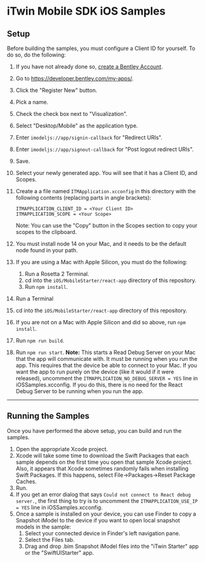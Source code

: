 # iTwin Mobile SDK iOS Samples

## Setup

Before building the samples, you must configure a Client ID for yourself. To do so, do the following:

1. If you have not already done so, [create a Bentley Account](./BentleyAccount.md).
1. Go to <https://developer.bentley.com/my-apps/>.
1. Click the "Register New" button.
1. Pick a name.
1. Check the check box next to "Visualization".
1. Select "Desktop/Mobile" as the application type.
1. Enter `imodeljs://app/signin-callback` for "Redirect URIs".
1. Enter `imodeljs://app/signout-callback` for "Post logout redirect URIs".
1. Save.
1. Select your newly generated app. You will see that it has a Client ID, and Scopes.
1. Create a a file named `ITMApplication.xcconfig` in this directory with the following contents (replacing parts in angle brackets):

    ```xcconfig
    ITMAPPLICATION_CLIENT_ID = <Your Client ID>
    ITMAPPLICATION_SCOPE = <Your Scope>
    ```

    Note: You can use the "Copy" button in the Scopes section to copy your scopes to the clipboard.
1. You must install node 14 on your Mac, and it needs to be the default node found in your path.
1. If you are using a Mac with Apple Silicon, you must do the following:
    1. Run a Rosetta 2 Terminal.
    1. cd into the `iOS/MobileStarter/react-app` directory of this repository.
    1. Run `npm install`.
1. Run a Terminal
1. cd into the `iOS/MobileStarter/react-app` directory of this repository.
1. If you are not on a Mac with Apple Silicon and did so above, run `npm install`.
1. Run `npm run build`.
1. Run `npm run start`. __Note:__ This starts a Read Debug Server on your Mac that the app will communicate with. It must be running when you run the app. This requires that the device be able to connect to your Mac. If you want the app to run purely on the device (like it would if it were released), uncomment the `ITMAPPLICATION_NO_DEBUG_SERVER = YES` line in iOSSamples.xcconfig. If you do this, there is no need for the React Debug Server to be running when you run the app.

---

## Running the Samples

Once you have performed the above setup, you can build and run the samples.

1. Open the appropriate Xcode project.
1. Xcode will take some time to download the Swift Packages that each sample depends on the first time you open that sample Xcode project. Also, it appears that Xcode sometimes randomly fails when installing Swift Packages. If this happens, select File->Packages->Reset Package Caches.
1. Run.
1. If you get an error dialog that says `Could not connect to React debug server.`, the first thing to try is to uncomment the `ITMAPPLICATION_USE_IP = YES` line in iOSSamples.xcconfig.
1. Once a sample is installed on your device, you can use Finder to copy a Snapshot iModel to the device if you want to open local snapshot models in the sample:
    1. Select your connected device in Finder's left navigation pane.
    1. Select the Files tab.
    1. Drag and drop .bim Snapshot iModel files into the "iTwin Starter" app or the "SwiftUIStarter" app.
